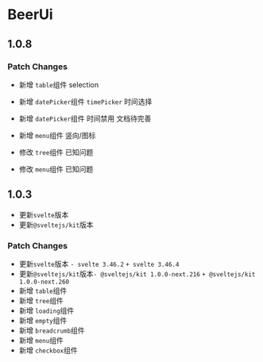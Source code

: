 # BeerUi 

## 1.0.8

### Patch Changes

- 新增 `table`组件 selection
- 新增 `datePicker`组件 `timePicker` 时间选择
- 新增 `datePicker`组件 时间禁用 文档待完善
- 新增 `menu`组件 竖向/图标

- 修改 `tree`组件 已知问题
- 修改 `menu`组件 已知问题

## 1.0.3

- 更新`svelte`版本
- 更新`@sveltejs/kit`版本

### Patch Changes

- 更新`svelte`版本 `- svelte 3.46.2` `+ svelte 3.46.4`
- 更新`@sveltejs/kit`版本`- @sveltejs/kit 1.0.0-next.216` `+ @sveltejs/kit 1.0.0-next.260`
- 新增 `table`组件
- 新增 `tree`组件
- 新增 `loading`组件
- 新增 `empty`组件
- 新增 `breadcrumb`组件
- 新增 `menu`组件
- 新增 `checkbox`组件


